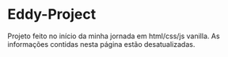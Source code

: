 # Eddy-Project


Projeto feito no início da minha jornada em html/css/js vanilla.
As informações contidas nesta página estão desatualizadas.
